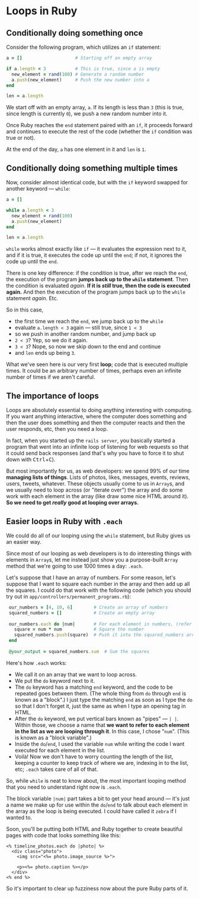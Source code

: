 # Loops in Ruby

## Conditionally doing something once

Consider the following program, which utilizes an `if` statement:

```ruby
a = []                    # Starting off an empty array

if a.length < 3           # This is true, since a is empty
  new_element = rand(100) # Generate a random number
  a.push(new_element)     # Push the new number into a
end

len = a.length
```

We start off with an empty array, `a`. If its length is less than `3` (this is true, since length is currently `0`), we push a new random number into it.

Once Ruby reaches the `end` statement paired with an `if`, it proceeds forward and continues to execute the rest of the code (whether the `if` condition was true or not).

At the end of the day, `a` has one element in it and `len` is `1`. 

## Conditionally doing something multiple times

Now, consider almost identical code, but with the `if` keyword swapped for another keyword — `while`:

```ruby
a = []

while a.length < 3
  new_element = rand(100)
  a.push(new_element)
end

len = a.length
```

`while` works almost exactly like `if` — it evaluates the expression next to it, and if it is true, it executes the code up until the `end`; if not, it ignores the code up until the `end`.

There is one key difference: if the condition is true, after we reach the `end`, the execution of the program **jumps back up to the `while` statement**. Then the condition is evaluated *again*. **If it is *still* true, then the code is executed again.** And then the execution of the program jumps back up to the `while` statement *again*. Etc.

So in this case,

 - the first time we reach the `end`, we jump back up to the `while`
 - evaluate `a.length < 3` again — still true, since `1 < 3`
 - so we push in another random number, and jump back up
 - `2 < 3`? Yep, so we do it again.
 - `3 < 3`? Nope, so now we skip down to the end and continue
 - and `len` ends up being `3`.

What we've seen here is our very first **loop**; code that is executed multiple times. It could be an arbitrary number of times, perhaps even an infinite number of times if we aren't careful.

## The importance of loops

Loops are absolutely essential to doing anything interesting with computing. If you want anything interactive, where the computer does something and then the user does something and then the computer reacts and then the user responds, etc, then you need a loop.

In fact, when you started up the `rails server`, you basically started a program that went into an infinite loop of listening for web requests so that it could send back responses (and that's why you have to force it to shut down with <kbd>Ctrl</kbd>+<kbd>C</kbd>).

But most importantly for us, as web developers: we spend 99% of our time **managing lists of things**. Lists of photos, likes, messages, events, reviews, users, tweets, whatever. These objects usually come to us in `Array`s, and we usually need to loop across (or "iterate over") the array and do some work with each element in the array (like draw some nice HTML around it). **So we need to get *really* good at looping over arrays.**

## Easier loops in Ruby with `.each`

We could do all of our looping using the `while` statement, but Ruby gives us an easier way.

Since most of our looping as web developers is to do interesting things with elements in `Array`s, let me instead just show you a purpose-built `Array` method that we're going to use 1000 times a day: `.each`.

Let's suppose that I have an array of numbers. For some reason, let's suppose that I want to square each number in the array and then add up all the squares. I could do that work with the following code (which you should try out in `app/controllers/permanent_programs.rb`):

```ruby
 our_numbers = [4, 10, 6]        # Create an array of numbers
 squared_numbers = []            # Create an empty array
 
 our_numbers.each do |num|       # For each element in numbers, (refer to it as "num")
   square = num * num            # Square the number
   squared_numbers.push(square)  # Push it into the squared_numbers array
 end
  
 @your_output = squared_numbers.sum  # Sum the squares
```

Here's how `.each` works:

 - We call it on an array that we want to loop across.
 - We put the `do` keyword next to it.
 - The `do` keyword has a matching `end` keyword, and the code to be repeated goes between them. (The whole thing from `do` through `end` is known as a "block".) I just type the matching `end` as soon as I type the `do` so that I don't forget it, just the same as when I type an opening tag in HTML.
 - After the `do` keyword, we put vertical bars known as "pipes" — `| |`. Within those, we choose a name that **we want to refer to each element in the list as we are looping through it**. In this case, I chose "`num`". (This is known as a "block variable".)
 - Inside the `do`/`end`, I used the variable `num` while writing the code I want executed for each element in the list.
 - Voilà! Now we don't have to worry counting the length of the list, keeping a counter to keep track of where we are, indexing in to the list, etc; `.each` takes care of all of that.
 
So, while `while` is neat to know about, the most important looping method that you need to understand right now is `.each`.

The block variable `|num|` part takes a bit to get your head around — it's just a name we make up for use within the `do`/`end` to talk about each element in the array as the loop is being executed. I could have called it `zebra` if I wanted to.

Soon, you'll be putting both HTML and Ruby together to create beautiful pages with code that looks something like this:

```erb
<% timeline_photos.each do |photo| %>
  <div class="photo">
    <img src="<%= photo.image_source %>">
    
    <p><%= photo.caption %></p>
  </div>
<% end %>
```

So it's important to clear up fuzziness now about the pure Ruby parts of it.

